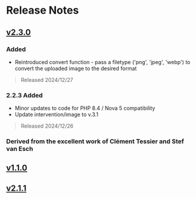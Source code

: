 # Release Notes

## [v2.3.0](https://github.com/ultrasimplified/nova5-image-cropper/compare/2.2.3...v2.3.0)

### Added

- Reintroduced convert function - pass a filetype ('png', 'jpeg', 'webp') to convert the uploaded image to the desired format

> Released 2024/12/27

### 2.2.3 Added

- Minor updates to code for PHP 8.4 / Nova 5 compatibility
- Update intervention/image to v.3.1

> Released 2024/12/26

### Derived from the excellent work of Clément Tessier and Stef van Esch

## [v1.1.0](https://github.com/ctessier/nova-advanced-image-field/compare/v1.0.2...v1.1.0)

## [v2.1.1](https://github.com/ctessier/nova-advanced-image-field/releases/tag/v2.1.0)
